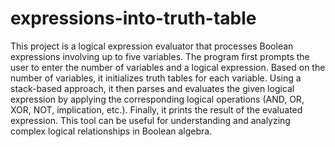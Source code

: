 # expressions-into-truth-table
This project is a logical expression evaluator that processes Boolean expressions involving up to five variables. The program first prompts the user to enter the number of variables and a logical expression. Based on the number of variables, it initializes truth tables for each variable. Using a stack-based approach, it then parses and evaluates the given logical expression by applying the corresponding logical operations (AND, OR, XOR, NOT, implication, etc.). Finally, it prints the result of the evaluated expression. This tool can be useful for understanding and analyzing complex logical relationships in Boolean algebra.
